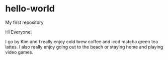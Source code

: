 # hello-world
My first repository

Hi Everyone!

I go by Kim and I really enjoy cold brew coffee and iced matcha green tea lattes. I also really enjoy going out to the beach or staying home and playing video games.

